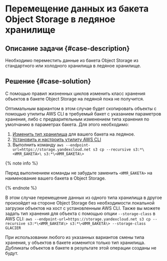 # Перемещение данных из бакета Object Storage в ледяное хранилище

## Описание задачи {#case-description}
Необходимо переместить данные из бакета Object Storage из стандартного или холодного хранилища в ледяное хранилище.

## Решение {#case-solution}
С помощью правил жизненных циклов изменить класс хранения объектов в бакете Object Storage на ледяной пока не получится.

Оптимальным вариантом в этом случае будет скопировать объекты с помощью утилиты AWS CLI в требуемый бакет с указанием параметров хранения, либо с предварительным изменением типа хранения по умолчанию в параметрах бакета.
Для этого необходимо:

1. [Изменить тип хранилища](../../../storage/concepts/storage-class.md#changing-storage-class) для вашего бакета на ледяное.
2. [Установить и настроить утилиту AWS CLI](../../../storage/tools/aws-cli.md)
3. Выполнить команду `aws --endpoint-url=https://storage.yandexcloud.net s3 cp --recursive s3:*\<ИМЯ_БАКЕТА>\ s3:*\<ИМЯ_БАКЕТА\>`

{% note info %}

Перед выполнением команды не забудьте заменить `<ИМЯ_БАКЕТА>` на наименование вашего бакета в Object Storage.

{% endnote %}

В этом случае перемещение данных из одного типа хранилища в другое произойдет на стороне Object Storage без необходимости локальной загрузки объектов на хост с установленным AWS CLI.
Также вы можете задать тип хранения для объекта с помощью опции `--storage-class` в AWS CLI:
`aws --endpoint-url=https://storage.yandexcloud.net s3 cp --recursive s3:*\<ИМЯ_БАКЕТА\> s3:*\<ИМЯ_БАКЕТА\> --storage-class GLACIER`

При использовании любого из указанных вариантов смены типа хранения, у объектов в бакете изменится только тип хранилища. 
Дубликаты объектов в бакете в результате этой операции созданы не будут.